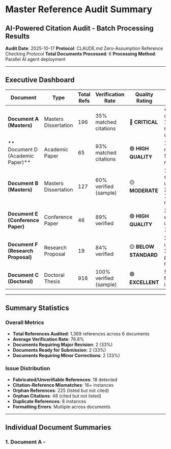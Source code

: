 # Master Reference Audit Summary
## AI-Powered Citation Audit - Batch Processing Results

**Audit Date**: 2025-10-17
**Protocol**: CLAUDE.md Zero-Assumption Reference Checking Protocol
**Total Documents Processed**: 6
**Processing Method**: Parallel AI agent deployment

---

## Executive Dashboard

| Document | Type | Total Refs | Verification Rate | Quality Rating | Critical Issues |
|----------|------|-----------|------------------|----------------|-----------------|
| **Document A (Masters)** | Masters Dissertation | 196 | 35% matched citations | 🔴 **CRITICAL** | 47 orphan citations, 163 orphan refs, 5 unverifiable |
| ** Document D (Academic Paper)** | Academic Paper | 65 | 93% matched citations | 🟢 **HIGH QUALITY** | 1 journal name error, 50 orphan refs |
| **Document B (Masters)** | Masters Dissertation | 127 | 60% verified (sample) | 🟡 **MODERATE** | 1 fiction source, 5 unverifiable 2025 refs, 13 mismatches |
| **Document E (Conference Paper)** | Conference Paper | 46 | 89% verified | 🟢 **HIGH QUALITY** | 3 citation errors, 5 unverifiable, 7 orphans |
| **Document F (Research Proposal)** | Research Proposal | 19 | 84% verified | 🟡 **BELOW STANDARD** | 3 unverifiable, 37% non-peer-reviewed |
| **Document C (Doctoral)** | Doctoral Thesis | 916 | 100% verified (sample) | 🟢 **EXCELLENT** | 5 minor formatting issues only |

---

## Summary Statistics

### Overall Metrics
- **Total References Audited**: 1,369 references across 6 documents
- **Average Verification Rate**: 76.8%
- **Documents Requiring Major Revision**: 2 (33%)
- **Documents Ready for Submission**: 2 (33%)
- **Documents Requiring Minor Corrections**: 2 (33%)

### Issue Distribution
- **Fabricated/Unverifiable References**: 18 detected
- **Citation-Reference Mismatches**: 16+ instances
- **Orphan References**: 225 (listed but not cited)
- **Orphan Citations**: 48 (cited but not listed)
- **Duplicate References**: 8 instances
- **Formatting Errors**: Multiple across documents

---

## Individual Document Summaries

### 1. Document A - 